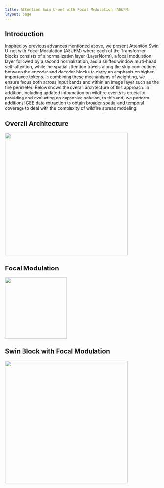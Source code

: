 ```yaml
---
title: Attention Swin U-net with Focal Modulation (ASUFM)
layout: page
---
```


## Introduction
Inspired by previous advances mentioned above, we present Attention Swin U-net with Focal Modulation (ASUFM) where each of the Transformer blocks consists of a normalization layer (LayerNorm), a focal modulation layer followed by a second normalization, and a shifted window multi-head self-attention, while the spatial attention travels along the skip connections between the encoder and decoder blocks to carry an emphasis on higher importance tokens. In combining these mechanisms of weighting, we ensure focus both across input bands and within an image layer such as the fire perimeter. Below shows the overall architecture of this approach. In addition, including updated information on wildfire events is crucial to providing and evaluating an expansive solution, to this end, we perform additional GEE data extraction to obtain broader spatial and temporal coverage to deal with the complexity of wildfire spread modeling. 

## Overall Architecture

<img src="images/asufm_overall.png" width="400">

## Focal Modulation

<img src="images/asufm_focal.png" width="200">

## Swin Block with Focal Modulation

<img src="images/asufm_swin.png" width="400">